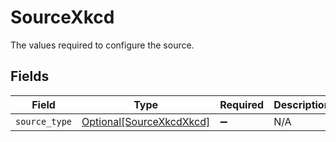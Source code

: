 # SourceXkcd

The values required to configure the source.


## Fields

| Field                                                             | Type                                                              | Required                                                          | Description                                                       |
| ----------------------------------------------------------------- | ----------------------------------------------------------------- | ----------------------------------------------------------------- | ----------------------------------------------------------------- |
| `source_type`                                                     | [Optional[SourceXkcdXkcd]](../../models/shared/sourcexkcdxkcd.md) | :heavy_minus_sign:                                                | N/A                                                               |